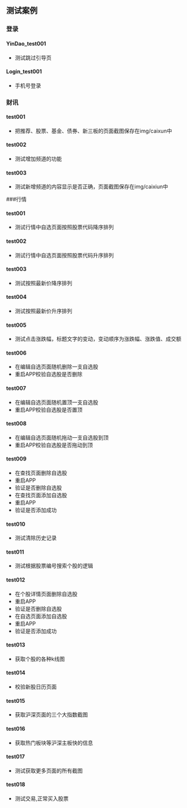 ## 测试案例
### 登录
#### YinDao_test001
* 测试跳过引导页

#### Login_test001
* 手机号登录

### 财讯
#### test001
* 把推荐、股票、基金、债券、新三板的页面截图保存在img/caixun中

#### test002
* 测试增加频道的功能

#### test003
* 测试新增频道的内容显示是否正确，页面截图保存在img/caixiun中

###行情
#### test001
* 测试行情中自选页面按照股票代码降序排列

#### test002
* 测试行情中自选页面按照股票代码升序排列

#### test003
* 测试按照最新价降序排列

#### test004
* 测试按照最新价升序排列

#### test005
* 测试点击涨跌幅，标题文字的变动，变动顺序为涨跌幅、涨跌值、成交额

#### test006
* 在编辑自选页面随机删除一支自选股
* 重启APP校验自选股是否删除

#### test007
* 在编辑自选页面随机置顶一支自选股
* 重启APP校验自选股是否置顶

#### test008
* 在编辑自选页面随机拖动一支自选股到顶
* 重启APP校验自选股是否拖动到顶

#### test009
* 在查找页面删除自选股
* 重启APP
* 验证是否删除自选股
* 在查找页面添加自选股
* 重启APP
* 验证是否添加成功

#### test010
* 测试清除历史记录

#### test011
* 测试根据股票编号搜索个股的逻辑

#### test012
* 在个股详情页面删除自选股
* 重启APP
* 验证是否删除自选股
* 在自选页面添加自选股
* 重启APP
* 验证是否添加成功

#### test013
* 获取个股的各种k线图

#### test014
* 校验新股日历页面

#### test015
* 获取沪深页面的三个大指数截图

#### test016
* 获取热门板块等沪深主板快的信息

#### test017
* 测试获取更多页面的所有截图

#### test018
* 测试交易,正常买入股票